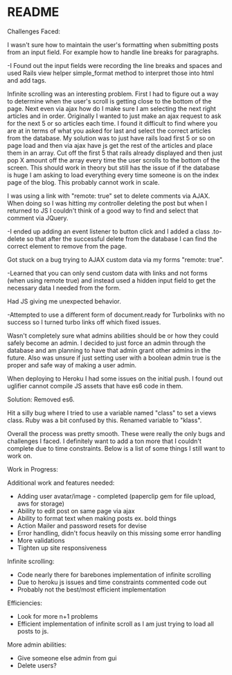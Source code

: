 # README

Challenges Faced:

I wasn't sure how to maintain the user's formatting when submitting posts from an input field.  For example how to handle line breaks for paragraphs.

-I Found out the input fields were recording the line breaks and spaces and used Rails view helper simple_format method to interpret those into html and add tags.


Infinite scrolling was an interesting problem.  First I had to figure out a way to determine when the user's scroll is getting close to the bottom of the page.  Next even via ajax how do I make sure I am selecting the next right articles and in order.  Originally I wanted to just make an ajax request to ask for the next 5 or so articles each time.  I found it difficult to find where you are at in terms of what you asked for last and select the correct articles from the database.  My solution was to just have rails load first 5 or so on page load and then via ajax have js get the rest of the articles and place them in an array.  Cut off the first 5 that rails already displayed and then just pop X amount off the array every time the user scrolls to the bottom of the screen.  This should work in theory but still has the issue of if the database is huge I am asking to load everything every time someone is on the index page of the blog.  This probably cannot work in scale.


I was using a link with "remote: true" set to delete comments via
AJAX.  When doing so I was hitting my controller deleting the post but when I returned to JS I couldn't think of a good way to find and select that comment via JQuery.  

-I ended up adding an event listener to button click and I added a class .to-delete so that after the successful delete from the database I can find the correct element to remove from the page.


Got stuck on a bug trying to AJAX custom data via my forms "remote: true".

-Learned that you can only send custom data with links and not forms (when using remote true) and instead used a hidden input field to get the necessary data I needed from the form.


Had JS giving me unexpected behavior.

-Attempted to use a different form of document.ready for Turbolinks with no success so I turned turbo links off which fixed issues.


Wasn't completely sure what admins abilities should be or how they could safely become an admin.  I decided to just force an admin through the database and am planning to have that admin grant other admins in the future.  Also was unsure if just setting user with a boolean admin true is the proper and safe way of making a user admin.


When deploying to Heroku I had some issues on the initial push.  I found out uglifier cannot compile JS assets that have es6 code in them.

Solution: Removed es6.


Hit a silly bug where I tried to use a variable named "class" to set a views class.  Ruby was a bit confused by this. Renamed variable to "klass".

Overall the process was pretty smooth. These were really the only bugs and challenges I faced.  I definitely want to add a ton more that I couldn't complete due to time constraints.  Below is a list of some things I still want to work on.


Work in Progress:

Additional work and features needed:
* Adding user avatar/image - completed (paperclip gem for file upload, aws for storage)
* Ability to edit post on same page via ajax
* Ability to format text when making posts ex. bold things
* Action Mailer and password resets for devise
* Error handling, didn't focus heavily on this missing some error handling
* More validations
* Tighten up site responsiveness

Infinite scrolling:
* Code nearly there for barebones implementation of infinite scrolling
* Due to heroku js issues and time constraints commented code out
* Probably not the best/most efficient implementation

Efficiencies:
* Look for more n+1 problems
* Efficient implementation of infinite scroll as I am just trying to load all posts to js.

More admin abilities:
* Give someone else admin from gui
* Delete users?
